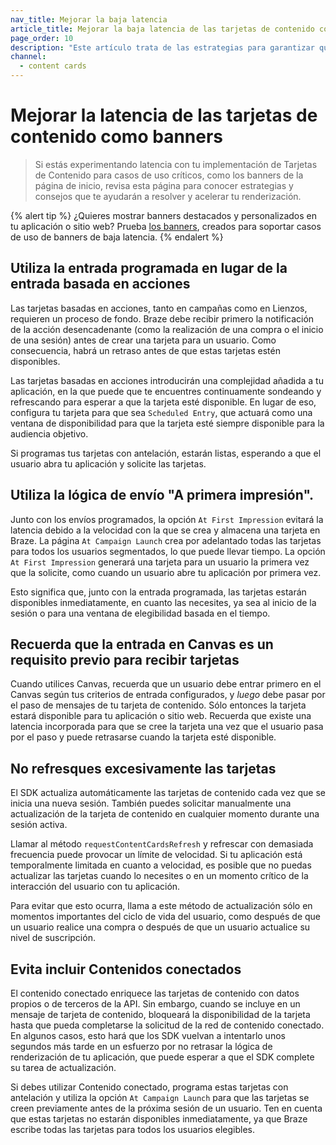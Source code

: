 ```yaml
---
nav_title: Mejorar la baja latencia
article_title: Mejorar la baja latencia de las tarjetas de contenido como banners
page_order: 10
description: "Este artículo trata de las estrategias para garantizar que se cumplen los requisitos de baja latencia con las tarjetas de contenido."
channel:
  - content cards
---
```


# Mejorar la latencia de las tarjetas de contenido como banners

> Si estás experimentando latencia con tu implementación de Tarjetas de Contenido para casos de uso críticos, como los banners de la página de inicio, revisa esta página para conocer estrategias y consejos que te ayudarán a resolver y acelerar tu renderización.

{% alert tip %}
¿Quieres mostrar banners destacados y personalizados en tu aplicación o sitio web? Prueba [los banners]({{site.baseurl}}/user_guide/message_building_by_channel/banners/), creados para soportar casos de uso de banners de baja latencia.
{% endalert %}

## Utiliza la entrada programada en lugar de la entrada basada en acciones

Las tarjetas basadas en acciones, tanto en campañas como en Lienzos, requieren un proceso de fondo. Braze debe recibir primero la notificación de la acción desencadenante (como la realización de una compra o el inicio de una sesión) antes de crear una tarjeta para un usuario. Como consecuencia, habrá un retraso antes de que estas tarjetas estén disponibles.

Las tarjetas basadas en acciones introducirán una complejidad añadida a tu aplicación, en la que puede que te encuentres continuamente sondeando y refrescando para esperar a que la tarjeta esté disponible. En lugar de eso, configura tu tarjeta para que sea `Scheduled Entry`, que actuará como una ventana de disponibilidad para que la tarjeta esté siempre disponible para la audiencia objetivo.

Si programas tus tarjetas con antelación, estarán listas, esperando a que el usuario abra tu aplicación y solicite las tarjetas.

## Utiliza la lógica de envío "A primera impresión".

Junto con los envíos programados, la opción `At First Impression` evitará la latencia debido a la velocidad con la que se crea y almacena una tarjeta en Braze. La página `At Campaign Launch` crea por adelantado todas las tarjetas para todos los usuarios segmentados, lo que puede llevar tiempo. La opción `At First Impression` generará una tarjeta para un usuario la primera vez que la solicite, como cuando un usuario abre tu aplicación por primera vez.

Esto significa que, junto con la entrada programada, las tarjetas estarán disponibles inmediatamente, en cuanto las necesites, ya sea al inicio de la sesión o para una ventana de elegibilidad basada en el tiempo.

## Recuerda que la entrada en Canvas es un requisito previo para recibir tarjetas

Cuando utilices Canvas, recuerda que un usuario debe entrar primero en el Canvas según tus criterios de entrada configurados, y *luego* debe pasar por el paso de mensajes de tu tarjeta de contenido. Sólo entonces la tarjeta estará disponible para tu aplicación o sitio web. Recuerda que existe una latencia incorporada para que se cree la tarjeta una vez que el usuario pasa por el paso y puede retrasarse cuando la tarjeta esté disponible.

## No refresques excesivamente las tarjetas

El SDK actualiza automáticamente las tarjetas de contenido cada vez que se inicia una nueva sesión. También puedes solicitar manualmente una actualización de la tarjeta de contenido en cualquier momento durante una sesión activa.

Llamar al método `requestContentCardsRefresh` y refrescar con demasiada frecuencia puede provocar un límite de velocidad. Si tu aplicación está temporalmente limitada en cuanto a velocidad, es posible que no puedas actualizar las tarjetas cuando lo necesites o en un momento crítico de la interacción del usuario con tu aplicación.

Para evitar que esto ocurra, llama a este método de actualización sólo en momentos importantes del ciclo de vida del usuario, como después de que un usuario realice una compra o después de que un usuario actualice su nivel de suscripción.

## Evita incluir Contenidos conectados

El contenido conectado enriquece las tarjetas de contenido con datos propios o de terceros de la API. Sin embargo, cuando se incluye en un mensaje de tarjeta de contenido, bloqueará la disponibilidad de la tarjeta hasta que pueda completarse la solicitud de la red de contenido conectado. En algunos casos, esto hará que los SDK vuelvan a intentarlo unos segundos más tarde en un esfuerzo por no retrasar la lógica de renderización de tu aplicación, que puede esperar a que el SDK complete su tarea de actualización.

Si debes utilizar Contenido conectado, programa estas tarjetas con antelación y utiliza la opción `At Campaign Launch` para que las tarjetas se creen previamente antes de la próxima sesión de un usuario. Ten en cuenta que estas tarjetas no estarán disponibles inmediatamente, ya que Braze escribe todas las tarjetas para todos los usuarios elegibles.
